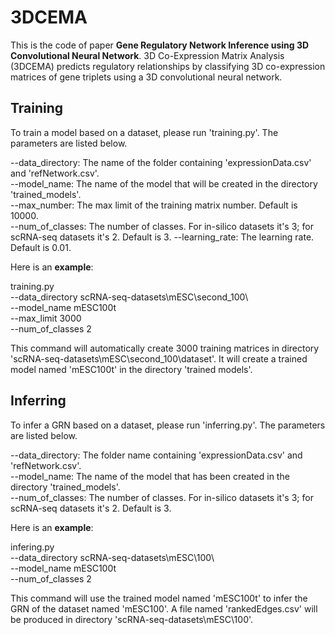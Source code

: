 # 3DCEMA
This is the code of paper **Gene Regulatory Network Inference using
3D Convolutional Neural Network**. 3D Co-Expression Matrix Analysis
(3DCEMA) predicts regulatory relationships by classifying 3D co-expression matrices of gene triplets using a 3D
convolutional neural network.

## Training
To train a model based on a dataset, please run 'training.py'. The parameters are listed below.

--data\_directory: The name of the folder containing 'expressionData.csv' and 'refNetwork.csv'.<br/>
--model\_name: The name of the model that will be created in the directory 'trained_models\'.<br/>
--max_number: The max limit of the training matrix number. Default is 10000.<br/>
--num\_of\_classes: The number of classes. For in-silico datasets it's 3; for scRNA-seq datasets it's 2. Default is 3.
--learning_rate: The learning rate. Default is 0.01.

Here is an **example**:

training.py 
<br>--data\_directory 	scRNA-seq-datasets\mESC\second_100\ 
<br>--model\_name 	mESC100t 
<br>--max\_limit 	3000 
<br>--num\_of\_classes 	2

This command will automatically create 3000 training matrices in directory  'scRNA-seq-datasets\mESC\second_100\dataset\'. It will create a trained model named 'mESC100t' in the directory 'trained models\'.

## Inferring
To infer a GRN based on a dataset, please run 'inferring.py'. The parameters are listed below.

--data\_directory: The folder name containing 'expressionData.csv' and 'refNetwork.csv'.<br/>
--model\_name: The name of the model that has been created in the directory 'trained_models\'.<br/>
--num\_of\_classes: The number of classes. For in-silico datasets it's 3; for scRNA-seq datasets it's 2. Default is 3.<br/>

Here is an **example**:

infering.py 
<br>--data\_directory 	scRNA-seq-datasets\mESC\100\ 
<br>--model\_name 	mESC100t 
<br>--num\_of\_classes 	2

This command will use the trained model named 'mESC100t' to infer the GRN of the dataset named 'mESC100'. A file named 'rankedEdges.csv' will be produced in directory 'scRNA-seq-datasets\mESC\100\'.
